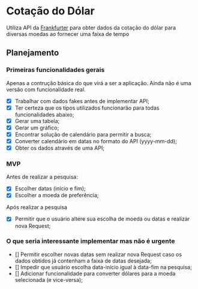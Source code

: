 # Cotação do Dólar

Utiliza API da [Frankfurter](https://www.frankfurter.app/docs/) para obter dados da cotação do dólar para diversas moedas ao fornecer uma faixa de tempo

## Planejamento

### Primeiras funcionalidades gerais

Apenas a contrução básica do que virá a ser a aplicação. Ainda não é uma versão com funcionalidade real.

- [x] Trabalhar com dados fakes antes de implementar API;
- [x] Ter certeza que os tipos utilizados funcionarão para todas funcionalidades abaixo;
- [x] Gerar uma tabela;
- [x] Gerar um gráfico;
- [x] Encontrar solução de calendário para permitir a busca;
- [x] Converter calendário em datas no formato do API (yyyy-mm-dd);
- [x] Obter os dados através de uma API;

### MVP

Antes de realizar a pesquisa:

- [x] Escolher datas (início e fim);
- [x] Escolher a moeda de preferência;

Após realizar a pesquisa

- [x] Permitir que o usuário altere sua escolha de moeda ou datas e realizar nova Request;

### O que seria interessante implementar mas não é urgente

- [] Permitir escolher novas datas sem realizar nova Request caso os dados obtidos já contenham a faixa de datas desejada;
- [] Impedir que usuário escolha data-inicio igual à data-fim na pesquisa;
- [] Adicionar funcionalidade para converter dólares para a moeda selecionada (e vice-versa);
